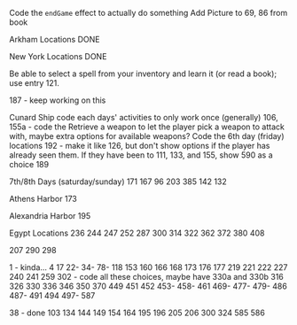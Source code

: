 Code the `endGame` effect to actually do something
Add Picture to 69, 86 from book

Arkham Locations
DONE

New York Locations
DONE

Be able to select a spell from your inventory and learn it (or read a book); use entry 121.

187 - keep working on this

Cunard Ship
code each days' activities to only work once (generally)
106, 155a - code the Retrieve a weapon to let the player pick a weapon to attack with, maybe extra options for available weapons?
Code the 6th day (friday) locations
192 - make it like 126, but don't show options if the player has already seen them. If they have been to 111, 133, and 155, show 590 as a choice
189

7th/8th Days (saturday/sunday)
171
167
96
203
385
142
132

Athens Harbor
173

Alexandria Harbor
195

Egypt Locations
236
244
247
252
287
300
314
322
362
372
380
408

207
290
298

1 - kinda...
4
17
22-
34-
78-
118
153
160
166
168
173
176
177
219
221
222
227
240
241
259
302 - code all these choices, maybe have 330a and 330b
316
326
330
336
346
350
370
449
451
452
453-
458-
461
469-
477-
479-
486
487-
491
494
497-
587

38 - done
103
134
144
149
154
164
195
196
205
206
300
324
585
586
